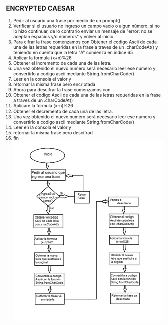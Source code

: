 ## ENCRYPTED CAESAR
1. Pedir al usuario una frase por medio de un prompt()
2. Verificar si el usuario no ingreso un campo vacío o algun número, si no lo hizo continuar, de lo contrario enviar un mensaje de "error: no se aceptan espacios y/o números" y volver al inicio
3. Para cifrar la frase comenzamos con Obtener el codigo Ascii de cada una de las letras requeridas en la frase a traves de un .charCodeAt() y teniendo en cuenta que la letra "A" comienza en indice 65
4. Aplicar la formula (x+n)%26
5. Obtener el incremento de cada una de las letra.
6. Una vez obtenido el nuevo numero será necesario leer ese numero y convertirlo a codigo ascii  mediante String.fromCharCode()
7. Leer en la consola el valor y
8. retornar la misma frase pero encriptada
9. Ahora para descifrar la frase comenzamos con
10. Obtener el codigo Ascii de cada una de las letras requeridas en la frase a traves de un .charCodeAt()
11. Aplicare la formula (x-n)%26
12. Obtener el decremento de cada una de las letra.
13. Una vez obtenido el nuevo numero será necesario leer ese numero y convertirlo a codigo ascii  mediante String.fromCharCode()
14. Leer en la consola el valor y
15. retornar la misma frase pero descifrad
16. fin
![Diagrama de flujo](DDF_encrypted_caesar.jpg)
